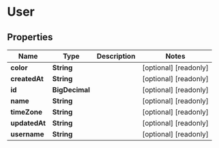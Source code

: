 

# User


## Properties

| Name | Type | Description | Notes |
|------------ | ------------- | ------------- | -------------|
|**color** | **String** |  |  [optional] [readonly] |
|**createdAt** | **String** |  |  [optional] [readonly] |
|**id** | **BigDecimal** |  |  [optional] [readonly] |
|**name** | **String** |  |  [optional] [readonly] |
|**timeZone** | **String** |  |  [optional] [readonly] |
|**updatedAt** | **String** |  |  [optional] [readonly] |
|**username** | **String** |  |  [optional] [readonly] |



